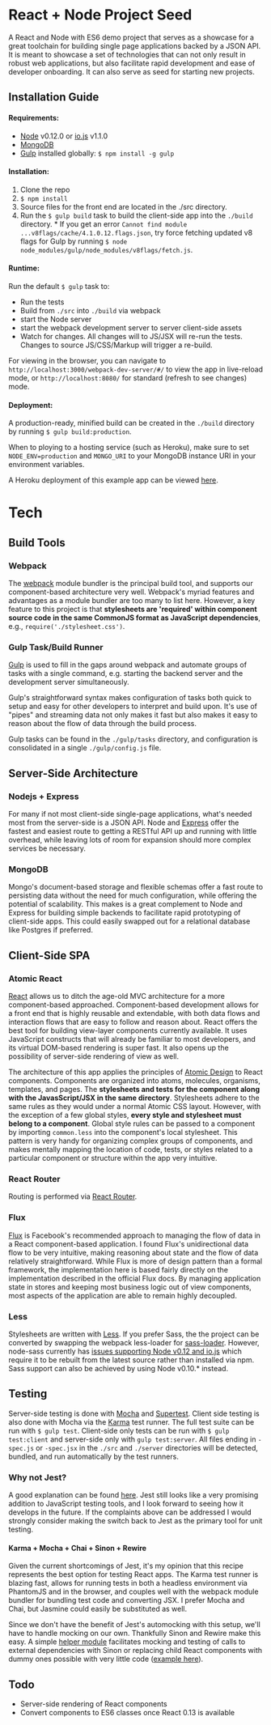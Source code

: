 # React + Node Project Seed

A React and Node with ES6 demo project that serves as a showcase for a great toolchain for building single page applications backed by a JSON API. It is meant to showcase a set of technologies that can not only result in robust web applications, but also facilitate rapid development and ease of developer onboarding. It can also serve as seed for starting new projects.

## Installation Guide

#### Requirements:
  * [Node](http://nodejs.org/) v0.12.0 or [io.js](https://iojs.org/) v1.1.0
  * [MongoDB](www.mongodb.org/)
  * [Gulp](http://gulpjs.com/) installed globally: `$ npm install -g gulp`

#### Installation:
1. Clone the repo
2. `$ npm install`
3. Source files for the front end are located in the ./src directory.
4. Run the `$ gulp build` task to build the client-side app into the `./build` directory. * If you get an error `Cannot find module ...v8flags/cache/4.1.0.12.flags.json`, try force fetching updated v8 flags for Gulp by running `$ node node_modules/gulp/node_modules/v8flags/fetch.js`.

#### Runtime:
Run the default `$ gulp` task to:
  * Run the tests
  * Build from `./src` into `./build` via webpack
  * start the Node server
  * start the webpack development server to server client-side assets
  * Watch for changes. All changes will to JS/JSX will re-run the tests. Changes to source JS/CSS/Markup will trigger a re-build.

For viewing in the browser, you can navigate to `http://localhost:3000/webpack-dev-server/#/` to view the app in live-reload mode, or `http://localhost:8080/` for standard (refresh to see changes) mode.

#### Deployment:
A production-ready, minified build can be created in the `./build` directory by running `$ gulp build:production`.

When to ploying to a hosting service (such as Heroku), make sure to set `NODE_ENV=production` and `MONGO_URI` to your MongoDB instance URI in your environment variables.

A Heroku deployment of this example app can be viewed [here](http://react-node-project-seed.herokuapp.com/#/).

# Tech

## Build Tools
### Webpack
The [webpack](http://webpack.github.io/docs/what-is-webpack.html) module bundler is the principal build tool, and supports our component-based architecture very well. Webpack's myriad features and advantages as a module bundler are too many to list here. However, a key feature to this project is that **stylesheets are 'required' within component source code in the same CommonJS format as JavaScript dependencies**, e.g., `require('./stylesheet.css')`.

### Gulp Task/Build Runner
[Gulp](http://gulpjs.com/) is used to fill in the gaps around webpack and automate groups of tasks with a single command, e.g. starting the backend server and the development server simultaneously.

Gulp's straightforward syntax makes configuration of tasks both quick to setup and easy for other developers to interpret and build upon. It's use of "pipes" and streaming data not only makes it fast but also makes it easy to reason about the flow of data through the build process.

Gulp tasks can be found in the `./gulp/tasks` directory, and configuration is consolidated in a single `./gulp/config.js` file.

## Server-Side Architecture
### Nodejs + Express
For many if not most client-side single-page applications, what's needed most from the server-side is a JSON API. Node and [Express](http://expressjs.com/) offer the fastest and easiest route to getting a RESTful API up and running with little overhead, while leaving lots of room for expansion should more complex services be necessary.

### MongoDB
Mongo's document-based storage and flexible schemas offer a fast route to persisting data without the need for much configuration, while offering the potential of scalability. This makes is a great complement to Node and Express for building simple backends to facilitate rapid prototyping of client-side apps. This could easily swapped out for a relational database like Postgres if preferred.

## Client-Side SPA

### Atomic React
[React](http://facebook.github.io/react/index.html) allows us to ditch the age-old MVC architecture for a more component-based approached. Component-based development allows for a front end that is highly reusable and extendable, with both data flows and interaction flows that are easy to follow and reason about. React offers the best tool for building view-layer components currently available. It uses JavaScript constructs that will already be familiar to most developers, and its virtual DOM-based rendering is super fast. It also opens up the possibility of server-side rendering of view as well.

The architecture of this app applies the principles of [Atomic Design](http://bradfrost.com/blog/post/atomic-web-design/) to React components. Components are organized into atoms, molecules, organisms, templates, and pages. The **stylesheets and tests for the component along with the JavasScript/JSX in the same directory**. Stylesheets adhere to the same rules as they would under a normal Atomic CSS layout. However, with the exception of a few global styles, **every style and stylesheet must belong to a component**. Global style rules can be passed to a component by importing `common.less` into the component's local stylesheet. This pattern is very handy for organizing complex groups of components, and makes mentally mapping the location of code, tests, or styles related to a particular component or structure within the app very intuitive.

### React Router
Routing is performed via [React Router](https://github.com/rackt/react-router).

### Flux
[Flux](http://facebook.github.io/flux/) is Facebook's recommended approach to managing the flow of data in a React component-based application. I found Flux's unidirectional data flow to be very intuitive, making reasoning about state and the flow of data relatively straightforward. While Flux is more of design pattern than a formal framework, the implementation here is based fairly directly on the implementation described in the official Flux docs. By managing application state in stores and keeping most business logic out of view components, most aspects of the application are able to remain highly decoupled.

### Less
Stylesheets are written with [Less](http://lesscss.org/). If you prefer Sass, the the project can be converted by swapping the webpack less-loader for [sass-loader](https://github.com/jtangelder/sass-loader). However, node-sass currently has [issues supporting Node v0.12 and io.js](https://github.com/sass/node-sass/issues/655) which require it to be rebuilt from the latest source rather than installed via npm. Sass support can also be achieved by using Node v0.10.* instead.

## Testing
Server-side testing is done with [Mocha](http://mochajs.org/) and [Supertest](https://github.com/visionmedia/supertest). Client side testing is also done with Mocha via the [Karma](http://karma-runner.github.io/0.12/index.html) test runner. The full test suite can be run with `$ gulp test`. Client-side only tests can be run with `$ gulp test:client` and server-side only with `gulp test:server`. All files ending in `-spec.js` or `-spec.jsx` in the `./src` and `./server` directories will be detected, bundled, and run automatically by the test runners.

### Why not Jest?
A good explanation can be found [here](http://substantial.com/blog/2014/11/11/test-driven-react-how-to-manually-mock-components/).
Jest still looks like a very promising addition to JavaScript testing tools, and I look forward to seeing how it develops in the future. If the complaints above can be addressed I would strongly consider making the switch back to Jest as the primary tool for unit testing.

#### Karma + Mocha + Chai + Sinon + Rewire
Given the current shortcomings of Jest, it's my opinion that this recipe represents the best option for testing React apps. The Karma test runner is blazing fast, allows for running tests in both a headless environment via PhantomJS and in the browser, and couples well with the webpack module bundler for bundling test code and converting JSX. I prefer Mocha and Chai, but Jasmine could easily be substituted as well.

Since we don't have the benefit of Jest's automocking with this setup, we'll have to handle mocking on our own. Thankfully Sinon and Rewire make this easy. A simple [helper module](../test/helpers/rewire-module.js) facilitates mocking and testing of calls to external dependencies with Sinon or replacing child React components with dummy ones possible with very little code ([example here](../tests/todo-item-spec.jsx)).

## Todo
* Server-side rendering of React components
* Convert components to ES6 classes once React 0.13 is available
